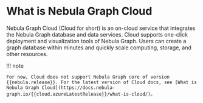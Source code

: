 # What is Nebula Graph Cloud

Nebula Graph Cloud (Cloud for short) is an on-cloud service that integrates the Nebula Graph database and data services. Cloud supports one-click deployment and visualization tools of Nebula Graph. Users can create a graph database within minutes and quickly scale computing, storage, and other resources.

<!--
Cloud supports:

- Fully managed cloud service based on Azure, that is Nebula Graph Cloud Azure Edition.
- Self-managed cloud service based on Alibaba cloud, that is Nebula Graph Cloud Alibaba Edition.
-->

!!! note

    For now, Cloud does not support Nebula Graph core of version {{nebula.release}}. For the latest version of Cloud docs, see [What is Nebula Graph Cloud](https://docs.nebula-graph.io/{{cloud.azureLatestRelease}}/what-is-cloud/)。
